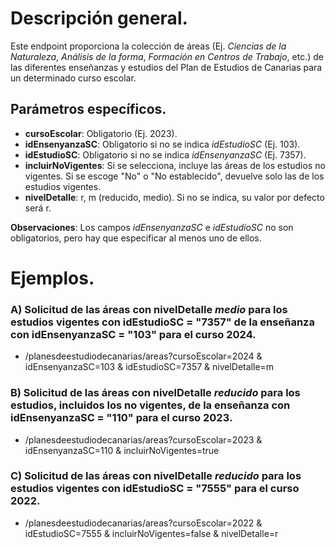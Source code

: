
# Descripción general.

Este endpoint proporciona la colección de áreas (Ej. *Ciencias de la Naturaleza*, *Análisis de la forma*, *Formación en Centros de Trabajo*, etc.) de las diferentes enseñanzas y estudios del Plan de Estudios de Canarias para un determinado curso escolar.

## Parámetros específicos.

* **cursoEscolar**: Obligatorio (Ej. 2023).
* **idEnsenyanzaSC**: Obligatorio si no se indica *idEstudioSC* (Ej. 103).
* **idEstudioSC**: Obligatorio si no se indica *idEnsenyanzaSC* (Ej. 7357).
* **incluirNoVigentes**: Si se selecciona, incluye las áreas de los estudios no vigentes. Si se escoge "No" o "No establecido", devuelve solo las de los estudios vigentes.
* **nivelDetalle**: r, m (reducido, medio). Si no se indica, su valor por defecto será r.

**Observaciones**: Los campos *idEnsenyanzaSC* e *idEstudioSC* no son obligatorios, pero hay que especificar al menos uno de ellos.

# Ejemplos.
### A) Solicitud de las áreas con nivelDetalle *medio* para los estudios vigentes con idEstudioSC = "7357" de la enseñanza con idEnsenyanzaSC = "103" para el curso 2024.
* /planesdeestudiodecanarias/areas?cursoEscolar=2024 & idEnsenyanzaSC=103 & idEstudioSC=7357 & nivelDetalle=m

### B) Solicitud de las áreas con nivelDetalle *reducido* para los estudios, incluidos los no vigentes, de la enseñanza con idEnsenyanzaSC = "110" para el curso 2023.
* /planesdeestudiodecanarias/areas?cursoEscolar=2023 & idEnsenyanzaSC=110 & incluirNoVigentes=true

### C) Solicitud de las áreas con nivelDetalle *reducido* para los estudios vigentes con idEstudioSC = "7555" para el curso 2022. 
* /planesdeestudiodecanarias/areas?cursoEscolar=2022 & idEstudioSC=7555 & incluirNoVigentes=false & nivelDetalle=r

